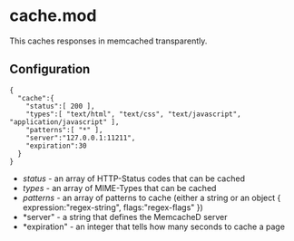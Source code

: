 # cache.mod

This caches responses in memcached transparently.

## Configuration

    {
      "cache":{
        "status":[ 200 ],
        "types":[ "text/html", "text/css", "text/javascript", "application/javascript" ],
        "patterns":[ "*" ],
        "server":"127.0.0.1:11211",
        "expiration":30
      }
    }

 * *status* - an array of HTTP-Status codes that can be cached
 * *types* - an array of MIME-Types that can be cached
 * *patterns* - an array of patterns to cache (either a string or an object { expression:"regex-string", flags:"regex-flags" })
 * *server" - a string that defines the MemcacheD server
 * *expiration" - an integer that tells how many seconds to cache a page

